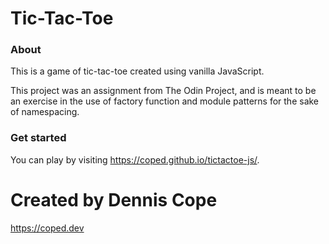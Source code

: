 # Tic-Tac-Toe

### About
This is a game of tic-tac-toe created using vanilla JavaScript.

This project was an assignment from The Odin Project, and is meant to be an exercise in the use of factory function and module patterns for the sake of namespacing.

### Get started
You can play by visiting https://coped.github.io/tictactoe-js/.

# Created by Dennis Cope
https://coped.dev